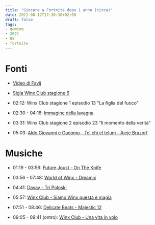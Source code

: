 ```yaml
---
title: "Giocare a Fortnite dopo 1 anno (circa)"
date: 2021-08-12T17:30:38+02:00
draft: false
tags:
- gaming
- 2021
- 08
- fortnite
---
```


# Fonti

+ [Video di Favij](https://www.youtube.com/watch?v=JMJZfQUlUKs)

+ [Sigla Winx Club stagione 6](https://www.youtube.com/watch?v=IsY3O8aJ1KU)

+ 02:12: Winx Club stagione 1 episodio 13 "La figlia del fuoco"

+ 02:30 - 04:16: [Immagine della lavagna](https://www.pexels.com/it-it/foto/fotografia-di-vista-dall-alto-di-blacboard-tra-le-palline-1303095)

+ 03:31: Winx Club stagione 2 episodio 23 "Il momento della verità"

+ 05:03: [Aldo Giovanni e Gacomo - Tel chi el telum - Ajeje Brazorf](https://www.youtube.com/watch?v=dSHiH4S0TTs)

# Musiche

+ 01:19 - 03:56: [Future Joust - On The Knife](https://www.epidemicsound.com/track/n5hSSdFiGy/)

+ 03:56 - 07:48: [World of Winx - Dreamix](https://www.youtube.com/watch?v=DDjby13yAvk)

+ 04:41: [Davay - Tri Poloski](https://www.youtube.com/watch?v=Y8qtmD_QTYw)

+ 05:57: [Winx Club - Siamo Winx questa è magia](https://www.youtube.com/watch?v=7_hFUkgpEAI)

+ 07:51 - 08:46: [Delicate Beats - Majestic 12](https://www.premiumbeat.com/royalty-free-tracks/majestic-12)

+ 09:05 - 09:41 (ontro): [Winx Club - Una vita in volo](https://www.youtube.com/watch?v=PMS-hwV0YQw)


